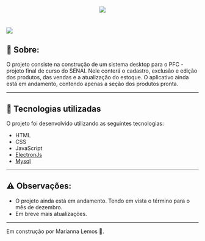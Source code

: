 <h1 align="center">
<img src="https://ik.imagekit.io/8opf9zhjfq/logo-p40_Hc64t1D_j.png">
</h1>

<h1>
<img src="src/git/p40-colchões.gif">
</h1>

## 📝 Sobre:

O projeto consiste na construção de um sistema desktop para o PFC - projeto final de curso do SENAI. Nele conterá o cadastro, exclusão e edição dos produtos, das vendas e a atualização do estoque. 
O aplicativo ainda está em andamento, contendo apenas a seção dos produtos pronta. 

---

## 🚀 Tecnologias utilizadas

O projeto foi desenvolvido utilizando as seguintes tecnologias:

- HTML
- CSS
- JavaScript
- [ElectronJs](https://www.electronjs.org/)
- [Mysql](https://www.mysql.com/)

---

## ⚠ Observações:

- O projeto ainda está em andamento. Tendo em vista o término para o mês de dezembro. 
- Em breve mais atualizações.

---

Em construção por Marianna Lemos 💛.
